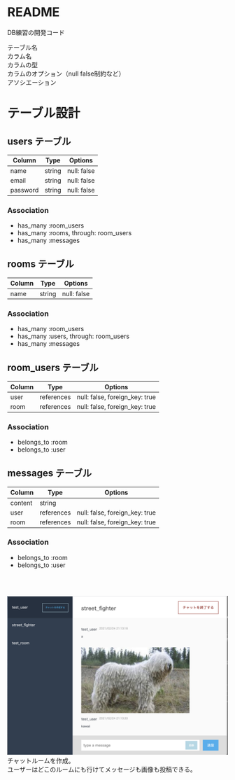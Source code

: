# README

DB練習の開発コード


テーブル名  
カラム名  
カラムの型  
カラムのオプション（null false制約など）  
アソシエーション  

# テーブル設計

## users テーブル

| Column   | Type   | Options     |
| -------- | ------ | ----------- |
| name     | string | null: false |
| email    | string | null: false |
| password | string | null: false |

### Association

- has_many :room_users
- has_many :rooms, through: room_users
- has_many :messages

## rooms テーブル

| Column | Type   | Options     |
| ------ | ------ | ----------- |
| name   | string | null: false |

### Association
 - has_many :room_users
 - has_many :users, through: room_users
 - has_many :messages

## room_users テーブル

| Column | Type       | Options                        |
| ------ | ---------- | ------------------------------ |
| user   | references | null: false, foreign_key: true |
| room   | references | null: false, foreign_key: true |

### Association

- belongs_to :room
- belongs_to :user

## messages テーブル

| Column  | Type       | Options                        |
| ------- | ---------- | ------------------------------ |
| content | string     |                                |
| user    | references | null: false, foreign_key: true |
| room    | references | null: false, foreign_key: true |

### Association

- belongs_to :room
- belongs_to :user
<br><br>
<br>

![メイン画面](メイン画面.png)
<br>
チャットルームを作成。  
ユーザーはどこのルームにも行けてメッセージも画像も投稿できる。